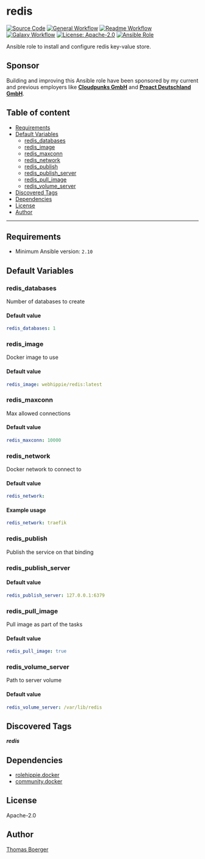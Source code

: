 # redis

[![Source Code](https://img.shields.io/badge/github-source%20code-blue?logo=github&logoColor=white)](https://github.com/rolehippie/redis)
[![General Workflow](https://github.com/rolehippie/redis/actions/workflows/general.yml/badge.svg)](https://github.com/rolehippie/redis/actions/workflows/general.yml)
[![Readme Workflow](https://github.com/rolehippie/redis/actions/workflows/docs.yml/badge.svg)](https://github.com/rolehippie/redis/actions/workflows/docs.yml)
[![Galaxy Workflow](https://github.com/rolehippie/redis/actions/workflows/galaxy.yml/badge.svg)](https://github.com/rolehippie/redis/actions/workflows/galaxy.yml)
[![License: Apache-2.0](https://img.shields.io/github/license/rolehippie/redis)](https://github.com/rolehippie/redis/blob/master/LICENSE)
[![Ansible Role](https://img.shields.io/badge/role-rolehippie.redis-blue)](https://galaxy.ansible.com/rolehippie/redis)

Ansible role to install and configure redis key-value store.

## Sponsor

Building and improving this Ansible role have been sponsored by my current and previous employers like **[Cloudpunks GmbH](https://cloudpunks.de)** and **[Proact Deutschland GmbH](https://www.proact.eu)**.

## Table of content

- [Requirements](#requirements)
- [Default Variables](#default-variables)
  - [redis_databases](#redis_databases)
  - [redis_image](#redis_image)
  - [redis_maxconn](#redis_maxconn)
  - [redis_network](#redis_network)
  - [redis_publish](#redis_publish)
  - [redis_publish_server](#redis_publish_server)
  - [redis_pull_image](#redis_pull_image)
  - [redis_volume_server](#redis_volume_server)
- [Discovered Tags](#discovered-tags)
- [Dependencies](#dependencies)
- [License](#license)
- [Author](#author)

---

## Requirements

- Minimum Ansible version: `2.10`

## Default Variables

### redis_databases

Number of databases to create

#### Default value

```YAML
redis_databases: 1
```

### redis_image

Docker image to use

#### Default value

```YAML
redis_image: webhippie/redis:latest
```

### redis_maxconn

Max allowed connections

#### Default value

```YAML
redis_maxconn: 10000
```

### redis_network

Docker network to connect to

#### Default value

```YAML
redis_network:
```

#### Example usage

```YAML
redis_network: traefik
```

### redis_publish

Publish the service on that binding

### redis_publish_server

#### Default value

```YAML
redis_publish_server: 127.0.0.1:6379
```

### redis_pull_image

Pull image as part of the tasks

#### Default value

```YAML
redis_pull_image: true
```

### redis_volume_server

Path to server volume

#### Default value

```YAML
redis_volume_server: /var/lib/redis
```

## Discovered Tags

**_redis_**


## Dependencies

- [rolehippie.docker](https://github.com/rolehippie/docker)
- [community.docker](https://github.com/ansible-collections/community.docker)

## License

Apache-2.0

## Author

[Thomas Boerger](https://github.com/tboerger)
